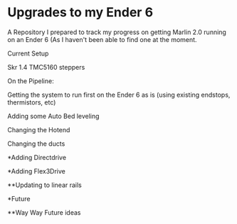 # Upgrades to my Ender 6

A Repository I prepared to track my progress on getting Marlin 2.0 running on an Ender 6 (As I haven't been able to find one at the moment.

Current Setup

Skr 1.4
TMC5160 steppers

On the Pipeline:

Getting the system to run first on the Ender 6 as is (using existing endstops, thermistors, etc)

Adding some Auto Bed leveling

Changing the Hotend

Changing the ducts

*Adding Directdrive

*Adding Flex3Drive

**Updating to linear rails 

*Future

**Way Way Future ideas

